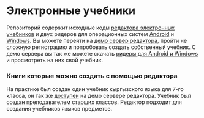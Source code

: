 Электронные учебники
=====================
Репозиторий содержит исходные коды [редактора электронных учебников](https://github.com/ITAttractor/eTextBookEditor/tree/master/eTextBookEditor) и двух ридеров для операционных систем [Android](https://github.com/ITAttractor/eTextBookEditor/tree/master/eTextBookAndroidPlayer) и [Windows](https://github.com/ITAttractor/eTextBookEditor/tree/master/eTextBookWindowsPlayer).
Вы можете перейти на [демо сервер редактора](http://textbooks-demo.it-attractor.net/), пройти не сложную регистрацию и попробовать создать собственный учебник.
С демо сервера вы так же можете скачать [ридеры для Android и Windows](http://textbooks-demo.it-attractor.net/readers) и просмотреть на них свой учебник.
 
### Книги которые можно создать с помощью редактора
На практике был создан один учебник кыргызского языка для 7-го класса, он так же [доступен](http://textbooks-demo.it-attractor.net/publicBooks/final/index.html) на демо сервере редактора.
Учебник был создан преподавателем старших классов. Редактор подходит для создания учебников языков предметов.

